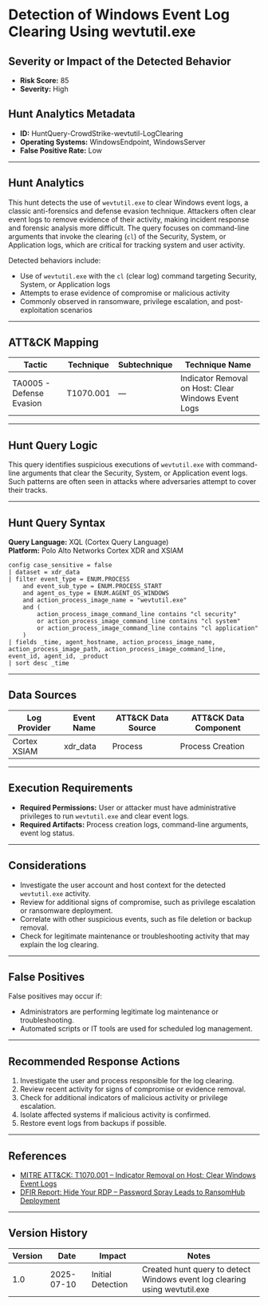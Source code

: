 # Detection of Windows Event Log Clearing Using wevtutil.exe

## Severity or Impact of the Detected Behavior

- **Risk Score:** 85  
- **Severity:** High

## Hunt Analytics Metadata

- **ID:** HuntQuery-CrowdStrike-wevtutil-LogClearing
- **Operating Systems:** WindowsEndpoint, WindowsServer
- **False Positive Rate:** Low

---

## Hunt Analytics

This hunt detects the use of `wevtutil.exe` to clear Windows event logs, a classic anti-forensics and defense evasion technique. Attackers often clear event logs to remove evidence of their activity, making incident response and forensic analysis more difficult. The query focuses on command-line arguments that invoke the clearing (`cl`) of the Security, System, or Application logs, which are critical for tracking system and user activity.

Detected behaviors include:

- Use of `wevtutil.exe` with the `cl` (clear log) command targeting Security, System, or Application logs
- Attempts to erase evidence of compromise or malicious activity
- Commonly observed in ransomware, privilege escalation, and post-exploitation scenarios

---

## ATT&CK Mapping

| Tactic                        | Technique   | Subtechnique | Technique Name                                 |
|-------------------------------|-------------|--------------|-----------------------------------------------|
| TA0005 - Defense Evasion      | T1070.001   | —            | Indicator Removal on Host: Clear Windows Event Logs |

---

## Hunt Query Logic

This query identifies suspicious executions of `wevtutil.exe` with command-line arguments that clear the Security, System, or Application event logs. Such patterns are often seen in attacks where adversaries attempt to cover their tracks.

---

## Hunt Query Syntax

**Query Language:** XQL (Cortex Query Language)  
**Platform:** Polo Alto Networks Cortex XDR and XSIAM

```xql
config case_sensitive = false
| dataset = xdr_data
| filter event_type = ENUM.PROCESS
    and event_sub_type = ENUM.PROCESS_START
    and agent_os_type = ENUM.AGENT_OS_WINDOWS
    and action_process_image_name = "wevtutil.exe"
    and (
        action_process_image_command_line contains "cl security"
        or action_process_image_command_line contains "cl system"
        or action_process_image_command_line contains "cl application"
    )
| fields _time, agent_hostname, action_process_image_name, action_process_image_path, action_process_image_command_line, event_id, agent_id, _product
| sort desc _time
```

---

## Data Sources

| Log Provider | Event Name       | ATT&CK Data Source  | ATT&CK Data Component  |
|--------------|------------------|---------------------|------------------------|
| Cortex XSIAM|    xdr_data       | Process             | Process Creation       |

---

## Execution Requirements

- **Required Permissions:** User or attacker must have administrative privileges to run `wevtutil.exe` and clear event logs.
- **Required Artifacts:** Process creation logs, command-line arguments, event log status.

---

## Considerations

- Investigate the user account and host context for the detected `wevtutil.exe` activity.
- Review for additional signs of compromise, such as privilege escalation or ransomware deployment.
- Correlate with other suspicious events, such as file deletion or backup removal.
- Check for legitimate maintenance or troubleshooting activity that may explain the log clearing.

---

## False Positives

False positives may occur if:

- Administrators are performing legitimate log maintenance or troubleshooting.
- Automated scripts or IT tools are used for scheduled log management.

---

## Recommended Response Actions

1. Investigate the user and process responsible for the log clearing.
2. Review recent activity for signs of compromise or evidence removal.
3. Check for additional indicators of malicious activity or privilege escalation.
4. Isolate affected systems if malicious activity is confirmed.
5. Restore event logs from backups if possible.

---

## References

- [MITRE ATT&CK: T1070.001 – Indicator Removal on Host: Clear Windows Event Logs](https://attack.mitre.org/techniques/T1070/001/)
- [DFIR Report: Hide Your RDP – Password Spray Leads to RansomHub Deployment](https://thedfirreport.com/2025/06/30/hide-your-rdp-password-spray-leads-to-ransomhub-deployment/)

---

## Version History

| Version | Date       | Impact            | Notes                                                                                      |
|---------|------------|-------------------|--------------------------------------------------------------------------------------------|
| 1.0     | 2025-07-10 | Initial Detection | Created hunt query to detect Windows event log clearing using wevtutil.exe                 |
